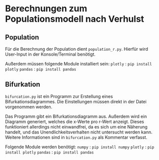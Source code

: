 # Berechnungen zum Populationsmodell nach Verhulst

## Population
Für die Berechnung der Population dient `population_r.py`.
Hierfür wird User-Input in der Konsole/Terminal benötigt.

Außerdem müssen folgende Module installiert sein:
`plotly` : `pip install plotly`
`pandas` : `pip install pandas`

## Bifurkation
`bifurcation.py` ist ein Programm zur Erstellung eines Bifurkationsdiagrammes.
Die Einstellungen müssen direkt in der Datei vorgenommen werden.

Das Programm gibt ein Bifurkationsdiagramm aus. Außerdem wird ein Diagramm generiert, welches die x-Werte pro r-Wert anzeigt. Dieses funktioniert allerdings nicht einwandfrei, da es sich um eine Näherung handelt, und das Unendlichkeitsverhalten nicht untersucht werden kann. Weitere Informationen sind in `bifurcation.py` als Kommentar verfasst.

Folgende Module werden benötigt:
`numpy` : `pip install numpy`
`plotly` : `pip install plotly`
`pandas` : `pip install pandas`
